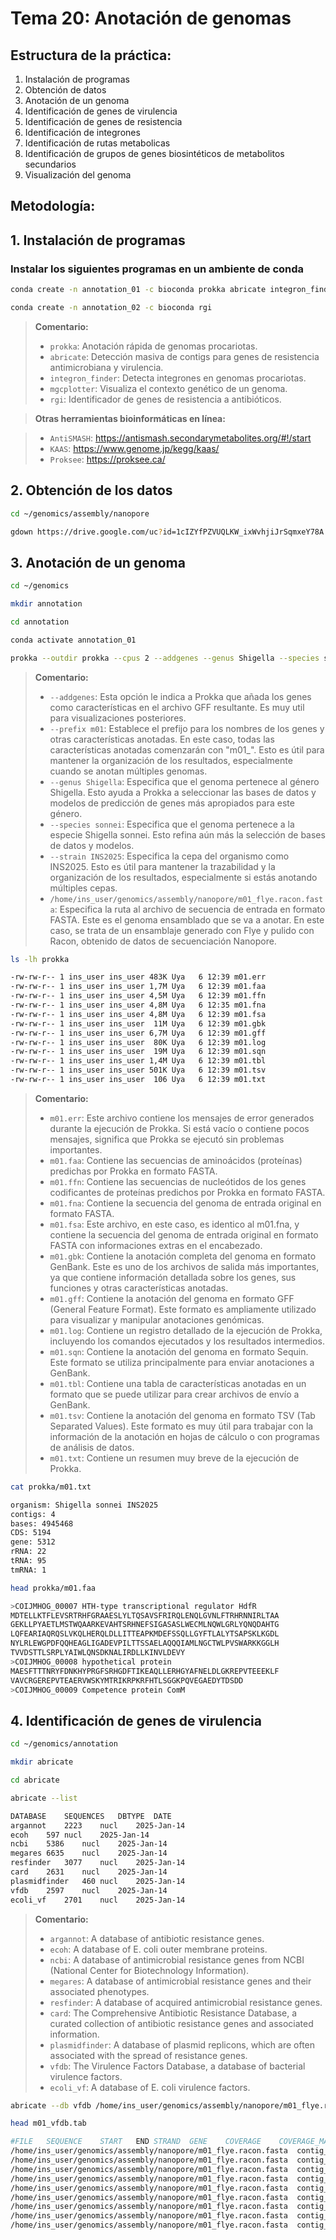 # Tema 20: Anotación de genomas

## Estructura de la práctica:

1. Instalación de programas
2. Obtención de datos
3. Anotación de un genoma
4. Identificación de genes de virulencia
5. Identificación de genes de resistencia
6. Identificación de integrones
7. Identificación de rutas metabolicas
8. Identificación de grupos de genes biosintéticos de metabolitos secundarios
9. Visualización del genoma

## Metodología:

## 1. Instalación de programas

### Instalar los siguientes programas en un ambiente de conda

```bash
conda create -n annotation_01 -c bioconda prokka abricate integron_finder mgcplotter

conda create -n annotation_02 -c bioconda rgi
```

> **Comentario:** 
> - `prokka`: Anotación rápida de genomas procariotas.
> - `abricate`: Detección masiva de contigs para genes de resistencia antimicrobiana y virulencia.
> - `integron_finder`: Detecta integrones en genomas procariotas.
> - `mgcplotter`: Visualiza el contexto genético de un genoma.
> - `rgi`: Identificador de genes de resistencia a antibióticos.

> **Otras herramientas bioinformáticas en línea:**

> - `AntiSMASH`: https://antismash.secondarymetabolites.org/#!/start 
> - `KAAS`: https://www.genome.jp/kegg/kaas/ 
> - `Proksee`: https://proksee.ca/ 

## 2. Obtención de los datos 

```bash
cd ~/genomics/assembly/nanopore

gdown https://drive.google.com/uc?id=1cIZYfPZVUQLKW_ixWvhjiJrSqmxeY78A
```

## 3. Anotación de un genoma

```bash
cd ~/genomics

mkdir annotation

cd annotation

conda activate annotation_01

prokka --outdir prokka --cpus 2 --addgenes --genus Shigella --species sonnei --strain INS2025 --prefix m01 /home/ins_user/genomics/assembly/nanopore/m01_flye.racon.fasta
```

> **Comentario:** 
> - `--addgenes`: Esta opción le indica a Prokka que añada los genes como características en el archivo GFF resultante. Es muy util para visualizaciones posteriores.
> - `--prefix m01`: Establece el prefijo para los nombres de los genes y otras características anotadas. En este caso, todas las características anotadas comenzarán con "m01_". Esto es útil para mantener la organización de los resultados, especialmente cuando se anotan múltiples genomas.
> - `--genus Shigella`: Especifica que el genoma pertenece al género Shigella. Esto ayuda a Prokka a seleccionar las bases de datos y modelos de predicción de genes más apropiados para este género.
> - `--species sonnei`: Especifica que el genoma pertenece a la especie Shigella sonnei. Esto refina aún más la selección de bases de datos y modelos.
> - `--strain INS2025`: Especifica la cepa del organismo como INS2025. Esto es útil para mantener la trazabilidad y la organización de los resultados, especialmente si estás anotando múltiples cepas.
> - `/home/ins_user/genomics/assembly/nanopore/m01_flye.racon.fasta`: Especifica la ruta al archivo de secuencia de entrada en formato FASTA. Este es el genoma ensamblado que se va a anotar. En este caso, se trata de un ensamblaje generado con Flye y pulido con Racon, obtenido de datos de secuenciación Nanopore.

```bash
ls -lh prokka

-rw-rw-r-- 1 ins_user ins_user 483K Uya   6 12:39 m01.err
-rw-rw-r-- 1 ins_user ins_user 1,7M Uya   6 12:39 m01.faa
-rw-rw-r-- 1 ins_user ins_user 4,5M Uya   6 12:39 m01.ffn
-rw-rw-r-- 1 ins_user ins_user 4,8M Uya   6 12:35 m01.fna
-rw-rw-r-- 1 ins_user ins_user 4,8M Uya   6 12:39 m01.fsa
-rw-rw-r-- 1 ins_user ins_user  11M Uya   6 12:39 m01.gbk
-rw-rw-r-- 1 ins_user ins_user 6,7M Uya   6 12:39 m01.gff
-rw-rw-r-- 1 ins_user ins_user  80K Uya   6 12:39 m01.log
-rw-rw-r-- 1 ins_user ins_user  19M Uya   6 12:39 m01.sqn
-rw-rw-r-- 1 ins_user ins_user 1,4M Uya   6 12:39 m01.tbl
-rw-rw-r-- 1 ins_user ins_user 501K Uya   6 12:39 m01.tsv
-rw-rw-r-- 1 ins_user ins_user  106 Uya   6 12:39 m01.txt
```

> **Comentario:** 
> - `m01.err`: Este archivo contiene los mensajes de error generados durante la ejecución de Prokka. Si está vacío o contiene pocos mensajes, significa que Prokka se ejecutó sin problemas importantes.
> - `m01.faa`: Contiene las secuencias de aminoácidos (proteínas) predichas por Prokka en formato FASTA.
> - `m01.ffn`: Contiene las secuencias de nucleótidos de los genes codificantes de proteínas predichos por Prokka en formato FASTA.
> - `m01.fna`: Contiene la secuencia del genoma de entrada original en formato FASTA.
> - `m01.fsa`: Este archivo, en este caso, es identico al m01.fna, y contiene la secuencia del genoma de entrada original en formato FASTA con informaciones extras en el encabezado.
> - `m01.gbk`: Contiene la anotación completa del genoma en formato GenBank. Este es uno de los archivos de salida más importantes, ya que contiene información detallada sobre los genes, sus funciones y otras características anotadas.
> - `m01.gff`: Contiene la anotación del genoma en formato GFF (General Feature Format). Este formato es ampliamente utilizado para visualizar y manipular anotaciones genómicas.
> - `m01.log`: Contiene un registro detallado de la ejecución de Prokka, incluyendo los comandos ejecutados y los resultados intermedios.
> - `m01.sqn`: Contiene la anotación del genoma en formato Sequin. Este formato se utiliza principalmente para enviar anotaciones a GenBank.
> - `m01.tbl`: Contiene una tabla de características anotadas en un formato que se puede utilizar para crear archivos de envío a GenBank.
> - `m01.tsv`: Contiene la anotación del genoma en formato TSV (Tab Separated Values). Este formato es muy útil para trabajar con la información de la anotación en hojas de cálculo o con programas de análisis de datos.
> - `m01.txt`: Contiene un resumen muy breve de la ejecución de Prokka.

```bash
cat prokka/m01.txt

organism: Shigella sonnei INS2025 
contigs: 4
bases: 4945468
CDS: 5194
gene: 5312
rRNA: 22
tRNA: 95
tmRNA: 1
```

```bash
head prokka/m01.faa

>COIJMHOG_00007 HTH-type transcriptional regulator HdfR
MDTELLKTFLEVSRTRHFGRAAESLYLTQSAVSFRIRQLENQLGVNLFTRHRNNIRLTAA
GEKLLPYAETLMSTWQAARKEVAHTSRHNEFSIGASASLWECMLNQWLGRLYQNQDAHTG
LQFEARIAQRQSLVKQLHERQLDLLITTEAPKMDEFSSQLLGYFTLALYTSAPSKLKGDL
NYLRLEWGPDFQQHEAGLIGADEVPILTTSSAELAQQQIAMLNGCTWLPVSWARKKGGLH
TVVDSTTLSRPLYAIWLQNSDKNALIRDLLKINVLDEVY
>COIJMHOG_00008 hypothetical protein
MAESFTTTNRYFDNKHYPRGFSRHGDFTIKEAQLLERHGYAFNELDLGKREPVTEEEKLF
VAVCRGEREPVTEAERVWSKYMTRIKRPKRFHTLSGGKPQVEGAEDYTDSDD
>COIJMHOG_00009 Competence protein ComM
```

## 4. Identificación de genes de virulencia

```bash
cd ~/genomics/annotation

mkdir abricate

cd abricate

abricate --list

DATABASE	SEQUENCES	DBTYPE	DATE
argannot	2223	nucl	2025-Jan-14
ecoh	597	nucl	2025-Jan-14
ncbi	5386	nucl	2025-Jan-14
megares	6635	nucl	2025-Jan-14
resfinder	3077	nucl	2025-Jan-14
card	2631	nucl	2025-Jan-14
plasmidfinder	460	nucl	2025-Jan-14
vfdb	2597	nucl	2025-Jan-14
ecoli_vf	2701	nucl	2025-Jan-14
```

> **Comentario:** 
> - `argannot`: A database of antibiotic resistance genes.
> - `ecoh`: A database of E. coli outer membrane proteins.
> - `ncbi`: A database of antimicrobial resistance genes from NCBI (National Center for Biotechnology Information).
> - `megares`: A database of antimicrobial resistance genes and their associated phenotypes.
> - `resfinder`: A database of acquired antimicrobial resistance genes.
> - `card`: The Comprehensive Antibiotic Resistance Database, a curated collection of antibiotic resistance genes and associated information.
> - `plasmidfinder`: A database of plasmid replicons, which are often associated with the spread of resistance genes.
> - `vfdb`: The Virulence Factors Database, a database of bacterial virulence factors.
> - `ecoli_vf`: A database of E. coli virulence factors.

```bash
abricate --db vfdb /home/ins_user/genomics/assembly/nanopore/m01_flye.racon.fasta > m01_vfdb.tab

head m01_vfdb.tab

#FILE	SEQUENCE	START	END	STRAND	GENE	COVERAGE	COVERAGE_MAP	GAPS	%COVERAGE	%IDENTITY	DATABASE	ACCESSION	PRODUCT	RESISTANCE
/home/ins_user/genomics/assembly/nanopore/m01_flye.racon.fasta	contig_1	354682	355973	+	espX5	1-1293/1293	========/======	1/1	99.92	95.51	vfdb	NP_290699	(espX5) Type III secretion system effector EspX5 [LEE encoded T3SS (SS020)] [Escherichia coli O157:H7 str. EDL933]	
/home/ins_user/genomics/assembly/nanopore/m01_flye.racon.fasta	contig_1	705737	707157	-	espX1	1-1422/1422	========/======	1/1	99.93	94.52	vfdb	NP_285716	(espX1) Type III secretion system effector EspX1 [LEE encoded T3SS (SS020)] [Escherichia coli O157:H7 str. EDL933]	
/home/ins_user/genomics/assembly/nanopore/m01_flye.racon.fasta	contig_1	1247629	1248399	-	entD	1-771/771	===============	0/0	100.00	93.52	vfdb	NP_752599	(entD) phosphopantetheinyl transferase component of enterobactin synthase multienzyme complex [Enterobactin (VF0228)] [Escherichia coli CFT073]	
/home/ins_user/genomics/assembly/nanopore/m01_flye.racon.fasta	contig_1	1248424	1250664	-	fepA	1-2241/2241	===============	0/0	100.00	96.34	vfdb	NP_752600	(fepA) ferrienterobactin outer membrane transporter [Enterobactin (VF0228)] [Escherichia coli CFT073]	
/home/ins_user/genomics/assembly/nanopore/m01_flye.racon.fasta	contig_1	1250907	1252109	+	fes	1-1203/1203	===============	0/0	100.00	96.43	vfdb	NP_752602	(fes) enterobactin/ferric enterobactin esterase [enterobactin (IA019)] [Escherichia coli CFT073]	
/home/ins_user/genomics/assembly/nanopore/m01_flye.racon.fasta	contig_1	1252327	1256156	+	entF	1-3830/3882	===============	0/0	98.66	95.82	vfdb	NP_752604	(entF) enterobactin synthase multienzyme complex component ATP-dependent [Enterobactin (VF0228)] [Escherichia coli CFT073]	
/home/ins_user/genomics/assembly/nanopore/m01_flye.racon.fasta	contig_1	1257554	1258369	-	fepC	1-816/816	===============	0/0	100.00	96.81	vfdb	NP_752606	(fepC) ferrienterobactin ABC transporter ATPase [Enterobactin (VF0228)] [Escherichia coli CFT073]	
/home/ins_user/genomics/assembly/nanopore/m01_flye.racon.fasta	contig_1	1258366	1259358	-	fepG	1-993/993	===============	0/0	100.00	94.76	vfdb	NP_752607	(fepG) iron-enterobactin ABC transporter permease [Enterobactin (VF0228)] [Escherichia coli CFT073]	
/home/ins_user/genomics/assembly/nanopore/m01_flye.racon.fasta	contig_1	1259355	1260371	-	fepD	1-1017/1017	===============	0/0	100.00	96.17	vfdb	NP_752608	(fepD) ferrienterobactin ABC transporter permease [Enterobactin (VF0228)] [Escherichia coli CFT073]	
```

